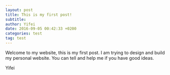 ```yaml
---
layout: post
title: This is my first post!
subtitle: 
author: Yifei
date: 2016-09-05 00:42:33 +0200
categories: test
tag: test
---
```

Welcome to my website, this is my first post.
I am trying to design and build my personal website.
You can tell and help me if you have good ideas.

Yifei
